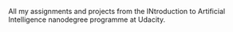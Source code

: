 All my assignments and projects from the INtroduction to Artificial Intelligence nanodegree programme at Udacity.
